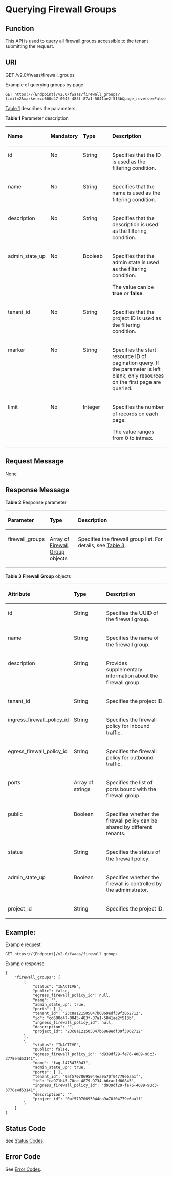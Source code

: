 # Querying Firewall Groups<a name="vpc_firewall_0013"></a>

## Function<a name="section11380465132652"></a>

This API is used to query all firewall groups accessible to the tenant submitting the request. 

## URI<a name="section38164372132652"></a>

GET /v2.0/fwaas/firewall\_groups

Example of querying groups by page

```
GET https://{Endpoint}/v2.0/fwaas/firewall_groups?limit=2&marker=cd600d47-0045-483f-87a1-5041ae2f513b&page_reverse=False
```

[Table 1](#table2285151162120)  describes the parameters.

**Table  1**  Parameter description

<a name="table2285151162120"></a>
<table><thead align="left"><tr id="row439021115215"><th class="cellrowborder" valign="top" width="19.971997199719972%" id="mcps1.2.5.1.1"><p id="p19390141117210"><a name="p19390141117210"></a><a name="p19390141117210"></a><strong id="b695592912918"><a name="b695592912918"></a><a name="b695592912918"></a>Name</strong></p>
</th>
<th class="cellrowborder" valign="top" width="16.39163916391639%" id="mcps1.2.5.1.2"><p id="p163901911102116"><a name="p163901911102116"></a><a name="p163901911102116"></a><strong id="b07529302292"><a name="b07529302292"></a><a name="b07529302292"></a>Mandatory</strong></p>
</th>
<th class="cellrowborder" valign="top" width="19.851985198519852%" id="mcps1.2.5.1.3"><p id="p15390171102117"><a name="p15390171102117"></a><a name="p15390171102117"></a><strong id="b18641133162912"><a name="b18641133162912"></a><a name="b18641133162912"></a>Type</strong></p>
</th>
<th class="cellrowborder" valign="top" width="43.784378437843785%" id="mcps1.2.5.1.4"><p id="p339051116218"><a name="p339051116218"></a><a name="p339051116218"></a><strong id="b8501532202919"><a name="b8501532202919"></a><a name="b8501532202919"></a>Description</strong></p>
</th>
</tr>
</thead>
<tbody><tr id="row1739012116211"><td class="cellrowborder" valign="top" width="19.971997199719972%" headers="mcps1.2.5.1.1 "><p id="p1139011142114"><a name="p1139011142114"></a><a name="p1139011142114"></a>id</p>
</td>
<td class="cellrowborder" valign="top" width="16.39163916391639%" headers="mcps1.2.5.1.2 "><p id="p0390511162114"><a name="p0390511162114"></a><a name="p0390511162114"></a>No</p>
</td>
<td class="cellrowborder" valign="top" width="19.851985198519852%" headers="mcps1.2.5.1.3 "><p id="p83901011172115"><a name="p83901011172115"></a><a name="p83901011172115"></a>String</p>
</td>
<td class="cellrowborder" valign="top" width="43.784378437843785%" headers="mcps1.2.5.1.4 "><p id="p23908114217"><a name="p23908114217"></a><a name="p23908114217"></a>Specifies that the ID is used as the filtering condition.</p>
</td>
</tr>
<tr id="row83901711182112"><td class="cellrowborder" valign="top" width="19.971997199719972%" headers="mcps1.2.5.1.1 "><p id="p2390911172112"><a name="p2390911172112"></a><a name="p2390911172112"></a>name</p>
</td>
<td class="cellrowborder" valign="top" width="16.39163916391639%" headers="mcps1.2.5.1.2 "><p id="p539041162115"><a name="p539041162115"></a><a name="p539041162115"></a>No</p>
</td>
<td class="cellrowborder" valign="top" width="19.851985198519852%" headers="mcps1.2.5.1.3 "><p id="p3390141110213"><a name="p3390141110213"></a><a name="p3390141110213"></a>String</p>
</td>
<td class="cellrowborder" valign="top" width="43.784378437843785%" headers="mcps1.2.5.1.4 "><p id="p133901211162112"><a name="p133901211162112"></a><a name="p133901211162112"></a>Specifies that the name is used as the filtering condition.</p>
</td>
</tr>
<tr id="row03901117211"><td class="cellrowborder" valign="top" width="19.971997199719972%" headers="mcps1.2.5.1.1 "><p id="p139013118211"><a name="p139013118211"></a><a name="p139013118211"></a>description</p>
</td>
<td class="cellrowborder" valign="top" width="16.39163916391639%" headers="mcps1.2.5.1.2 "><p id="p163901211192116"><a name="p163901211192116"></a><a name="p163901211192116"></a>No</p>
</td>
<td class="cellrowborder" valign="top" width="19.851985198519852%" headers="mcps1.2.5.1.3 "><p id="p4391101182113"><a name="p4391101182113"></a><a name="p4391101182113"></a>String</p>
</td>
<td class="cellrowborder" valign="top" width="43.784378437843785%" headers="mcps1.2.5.1.4 "><p id="p14391161112114"><a name="p14391161112114"></a><a name="p14391161112114"></a>Specifies that the description is used as the filtering condition.</p>
</td>
</tr>
<tr id="row2391191118211"><td class="cellrowborder" valign="top" width="19.971997199719972%" headers="mcps1.2.5.1.1 "><p id="p43911911112110"><a name="p43911911112110"></a><a name="p43911911112110"></a>admin_state_up</p>
</td>
<td class="cellrowborder" valign="top" width="16.39163916391639%" headers="mcps1.2.5.1.2 "><p id="p163911311132119"><a name="p163911311132119"></a><a name="p163911311132119"></a>No</p>
</td>
<td class="cellrowborder" valign="top" width="19.851985198519852%" headers="mcps1.2.5.1.3 "><p id="p11391181115216"><a name="p11391181115216"></a><a name="p11391181115216"></a>Booleab</p>
</td>
<td class="cellrowborder" valign="top" width="43.784378437843785%" headers="mcps1.2.5.1.4 "><p id="p2715182372114"><a name="p2715182372114"></a><a name="p2715182372114"></a>Specifies that the admin state is used as the filtering condition.</p>
<p id="p1339181115217"><a name="p1339181115217"></a><a name="p1339181115217"></a>The value can be <strong id="b18839125492916"><a name="b18839125492916"></a><a name="b18839125492916"></a>true</strong> or <strong id="b68391654152910"><a name="b68391654152910"></a><a name="b68391654152910"></a>false</strong>.</p>
</td>
</tr>
<tr id="row83911211112115"><td class="cellrowborder" valign="top" width="19.971997199719972%" headers="mcps1.2.5.1.1 "><p id="p16391181172119"><a name="p16391181172119"></a><a name="p16391181172119"></a>tenant_id</p>
</td>
<td class="cellrowborder" valign="top" width="16.39163916391639%" headers="mcps1.2.5.1.2 "><p id="p439151115210"><a name="p439151115210"></a><a name="p439151115210"></a>No</p>
</td>
<td class="cellrowborder" valign="top" width="19.851985198519852%" headers="mcps1.2.5.1.3 "><p id="p7391171114213"><a name="p7391171114213"></a><a name="p7391171114213"></a>String</p>
</td>
<td class="cellrowborder" valign="top" width="43.784378437843785%" headers="mcps1.2.5.1.4 "><p id="p143911111142114"><a name="p143911111142114"></a><a name="p143911111142114"></a>Specifies that the project ID is used as the filtering condition.</p>
</td>
</tr>
<tr id="row1239110118217"><td class="cellrowborder" valign="top" width="19.971997199719972%" headers="mcps1.2.5.1.1 "><p id="p20391111142113"><a name="p20391111142113"></a><a name="p20391111142113"></a>marker</p>
</td>
<td class="cellrowborder" valign="top" width="16.39163916391639%" headers="mcps1.2.5.1.2 "><p id="p2391161142119"><a name="p2391161142119"></a><a name="p2391161142119"></a>No</p>
</td>
<td class="cellrowborder" valign="top" width="19.851985198519852%" headers="mcps1.2.5.1.3 "><p id="p83911911142119"><a name="p83911911142119"></a><a name="p83911911142119"></a>String</p>
</td>
<td class="cellrowborder" valign="top" width="43.784378437843785%" headers="mcps1.2.5.1.4 "><p id="p639191113214"><a name="p639191113214"></a><a name="p639191113214"></a>Specifies the start resource ID of pagination query. If the parameter is left blank, only resources on the first page are queried.</p>
</td>
</tr>
<tr id="row039113115215"><td class="cellrowborder" valign="top" width="19.971997199719972%" headers="mcps1.2.5.1.1 "><p id="p43911611132116"><a name="p43911611132116"></a><a name="p43911611132116"></a>limit</p>
</td>
<td class="cellrowborder" valign="top" width="16.39163916391639%" headers="mcps1.2.5.1.2 "><p id="p163911811172115"><a name="p163911811172115"></a><a name="p163911811172115"></a>No</p>
</td>
<td class="cellrowborder" valign="top" width="19.851985198519852%" headers="mcps1.2.5.1.3 "><p id="p1039131162116"><a name="p1039131162116"></a><a name="p1039131162116"></a>Integer</p>
</td>
<td class="cellrowborder" valign="top" width="43.784378437843785%" headers="mcps1.2.5.1.4 "><p id="p6190327172119"><a name="p6190327172119"></a><a name="p6190327172119"></a>Specifies the number of records on each page.</p>
<p id="p193911011122112"><a name="p193911011122112"></a><a name="p193911011122112"></a>The value ranges from 0 to intmax.</p>
</td>
</tr>
</tbody>
</table>

## Request Message<a name="section30244758132652"></a>

None

## Response Message<a name="section48852885132652"></a>

**Table  2**  Response parameter

<a name="table25605667132652"></a>
<table><thead align="left"><tr id="row26621002132652"><th class="cellrowborder" valign="top" width="23.330000000000002%" id="mcps1.2.4.1.1"><p id="p17188156132652"><a name="p17188156132652"></a><a name="p17188156132652"></a>Parameter</p>
</th>
<th class="cellrowborder" valign="top" width="17.78%" id="mcps1.2.4.1.2"><p id="p29579284132652"><a name="p29579284132652"></a><a name="p29579284132652"></a>Type</p>
</th>
<th class="cellrowborder" valign="top" width="58.89%" id="mcps1.2.4.1.3"><p id="p37495801132652"><a name="p37495801132652"></a><a name="p37495801132652"></a>Description</p>
</th>
</tr>
</thead>
<tbody><tr id="row29258567132652"><td class="cellrowborder" valign="top" width="23.330000000000002%" headers="mcps1.2.4.1.1 "><p id="p7598331132652"><a name="p7598331132652"></a><a name="p7598331132652"></a>firewall_groups</p>
</td>
<td class="cellrowborder" valign="top" width="17.78%" headers="mcps1.2.4.1.2 "><p id="p50785846132652"><a name="p50785846132652"></a><a name="p50785846132652"></a>Array of <a href="#table31629250121127">Firewall Group</a> objects</p>
</td>
<td class="cellrowborder" valign="top" width="58.89%" headers="mcps1.2.4.1.3 "><p id="p48871362132652"><a name="p48871362132652"></a><a name="p48871362132652"></a>Specifies the firewall group list. For details, see <a href="#table31629250121127">Table 3</a>.</p>
</td>
</tr>
</tbody>
</table>

**Table  3** **Firewall Group**  objects

<a name="table31629250121127"></a>
<table><thead align="left"><tr id="row45711693121127"><th class="cellrowborder" valign="top" width="35.3%" id="mcps1.2.4.1.1"><p id="p46819705121127"><a name="p46819705121127"></a><a name="p46819705121127"></a><strong id="b17109172373511"><a name="b17109172373511"></a><a name="b17109172373511"></a>Attribute</strong></p>
</th>
<th class="cellrowborder" valign="top" width="21.57%" id="mcps1.2.4.1.2"><p id="p35064605121127"><a name="p35064605121127"></a><a name="p35064605121127"></a><strong id="b550819342379"><a name="b550819342379"></a><a name="b550819342379"></a>Type</strong></p>
</th>
<th class="cellrowborder" valign="top" width="43.13%" id="mcps1.2.4.1.3"><p id="p11952850121127"><a name="p11952850121127"></a><a name="p11952850121127"></a><strong id="b335614354371"><a name="b335614354371"></a><a name="b335614354371"></a>Description</strong></p>
</th>
</tr>
</thead>
<tbody><tr id="row20395689121127"><td class="cellrowborder" valign="top" width="35.3%" headers="mcps1.2.4.1.1 "><p id="p50168503121127"><a name="p50168503121127"></a><a name="p50168503121127"></a>id</p>
</td>
<td class="cellrowborder" valign="top" width="21.57%" headers="mcps1.2.4.1.2 "><p id="p47513116121127"><a name="p47513116121127"></a><a name="p47513116121127"></a>String</p>
</td>
<td class="cellrowborder" valign="top" width="43.13%" headers="mcps1.2.4.1.3 "><p id="p62072725121127"><a name="p62072725121127"></a><a name="p62072725121127"></a>Specifies the UUID of the firewall group. </p>
</td>
</tr>
<tr id="row34896104121127"><td class="cellrowborder" valign="top" width="35.3%" headers="mcps1.2.4.1.1 "><p id="p52608071121127"><a name="p52608071121127"></a><a name="p52608071121127"></a>name</p>
</td>
<td class="cellrowborder" valign="top" width="21.57%" headers="mcps1.2.4.1.2 "><p id="p59846605121127"><a name="p59846605121127"></a><a name="p59846605121127"></a>String</p>
</td>
<td class="cellrowborder" valign="top" width="43.13%" headers="mcps1.2.4.1.3 "><p id="p28604909121127"><a name="p28604909121127"></a><a name="p28604909121127"></a>Specifies the name of the firewall group.</p>
</td>
</tr>
<tr id="row11129246121127"><td class="cellrowborder" valign="top" width="35.3%" headers="mcps1.2.4.1.1 "><p id="p39887063121127"><a name="p39887063121127"></a><a name="p39887063121127"></a>description</p>
</td>
<td class="cellrowborder" valign="top" width="21.57%" headers="mcps1.2.4.1.2 "><p id="p28745735121127"><a name="p28745735121127"></a><a name="p28745735121127"></a>String</p>
</td>
<td class="cellrowborder" valign="top" width="43.13%" headers="mcps1.2.4.1.3 "><p id="p35639020121127"><a name="p35639020121127"></a><a name="p35639020121127"></a>Provides supplementary information about the firewall group.</p>
</td>
</tr>
<tr id="row677472121127"><td class="cellrowborder" valign="top" width="35.3%" headers="mcps1.2.4.1.1 "><p id="p60717947121127"><a name="p60717947121127"></a><a name="p60717947121127"></a>tenant_id</p>
</td>
<td class="cellrowborder" valign="top" width="21.57%" headers="mcps1.2.4.1.2 "><p id="p65871708121127"><a name="p65871708121127"></a><a name="p65871708121127"></a>String</p>
</td>
<td class="cellrowborder" valign="top" width="43.13%" headers="mcps1.2.4.1.3 "><p id="p10487112"><a name="p10487112"></a><a name="p10487112"></a>Specifies the project ID.</p>
</td>
</tr>
<tr id="row38137474121127"><td class="cellrowborder" valign="top" width="35.3%" headers="mcps1.2.4.1.1 "><p id="p35500294121127"><a name="p35500294121127"></a><a name="p35500294121127"></a>ingress_firewall_policy_id</p>
</td>
<td class="cellrowborder" valign="top" width="21.57%" headers="mcps1.2.4.1.2 "><p id="p49995809121127"><a name="p49995809121127"></a><a name="p49995809121127"></a>String</p>
</td>
<td class="cellrowborder" valign="top" width="43.13%" headers="mcps1.2.4.1.3 "><p id="p56499442121127"><a name="p56499442121127"></a><a name="p56499442121127"></a>Specifies the firewall policy for inbound traffic.</p>
</td>
</tr>
<tr id="row9094936121127"><td class="cellrowborder" valign="top" width="35.3%" headers="mcps1.2.4.1.1 "><p id="p34911245121127"><a name="p34911245121127"></a><a name="p34911245121127"></a>egress_firewall_policy_id</p>
</td>
<td class="cellrowborder" valign="top" width="21.57%" headers="mcps1.2.4.1.2 "><p id="p44624490121127"><a name="p44624490121127"></a><a name="p44624490121127"></a>String</p>
</td>
<td class="cellrowborder" valign="top" width="43.13%" headers="mcps1.2.4.1.3 "><p id="p37100641121127"><a name="p37100641121127"></a><a name="p37100641121127"></a>Specifies the firewall policy for outbound traffic.</p>
</td>
</tr>
<tr id="row31622902121127"><td class="cellrowborder" valign="top" width="35.3%" headers="mcps1.2.4.1.1 "><p id="p65911012121127"><a name="p65911012121127"></a><a name="p65911012121127"></a>ports</p>
</td>
<td class="cellrowborder" valign="top" width="21.57%" headers="mcps1.2.4.1.2 "><p id="p5459978121127"><a name="p5459978121127"></a><a name="p5459978121127"></a>Array of strings</p>
</td>
<td class="cellrowborder" valign="top" width="43.13%" headers="mcps1.2.4.1.3 "><p id="p61002567121127"><a name="p61002567121127"></a><a name="p61002567121127"></a>Specifies the list of ports bound with the firewall group.</p>
</td>
</tr>
<tr id="row48186031121127"><td class="cellrowborder" valign="top" width="35.3%" headers="mcps1.2.4.1.1 "><p id="p33368479121127"><a name="p33368479121127"></a><a name="p33368479121127"></a>public</p>
</td>
<td class="cellrowborder" valign="top" width="21.57%" headers="mcps1.2.4.1.2 "><p id="p7938198121127"><a name="p7938198121127"></a><a name="p7938198121127"></a>Boolean</p>
</td>
<td class="cellrowborder" valign="top" width="43.13%" headers="mcps1.2.4.1.3 "><p id="p56166201121127"><a name="p56166201121127"></a><a name="p56166201121127"></a>Specifies whether the firewall policy can be shared by different tenants.</p>
</td>
</tr>
<tr id="row60912436121127"><td class="cellrowborder" valign="top" width="35.3%" headers="mcps1.2.4.1.1 "><p id="p66273781121127"><a name="p66273781121127"></a><a name="p66273781121127"></a>status</p>
</td>
<td class="cellrowborder" valign="top" width="21.57%" headers="mcps1.2.4.1.2 "><p id="p7141533121127"><a name="p7141533121127"></a><a name="p7141533121127"></a>String</p>
</td>
<td class="cellrowborder" valign="top" width="43.13%" headers="mcps1.2.4.1.3 "><p id="p6468335121127"><a name="p6468335121127"></a><a name="p6468335121127"></a>Specifies the status of the firewall policy.</p>
</td>
</tr>
<tr id="row59833296121127"><td class="cellrowborder" valign="top" width="35.3%" headers="mcps1.2.4.1.1 "><p id="p44051842121127"><a name="p44051842121127"></a><a name="p44051842121127"></a>admin_state_up</p>
</td>
<td class="cellrowborder" valign="top" width="21.57%" headers="mcps1.2.4.1.2 "><p id="p58587899121127"><a name="p58587899121127"></a><a name="p58587899121127"></a>Boolean</p>
</td>
<td class="cellrowborder" valign="top" width="43.13%" headers="mcps1.2.4.1.3 "><p id="p3428646121127"><a name="p3428646121127"></a><a name="p3428646121127"></a>Specifies whether the firewall is controlled by the administrator.</p>
</td>
</tr>
<tr id="row7228115213486"><td class="cellrowborder" valign="top" width="35.3%" headers="mcps1.2.4.1.1 "><p id="p53071912134918"><a name="p53071912134918"></a><a name="p53071912134918"></a>project_id</p>
</td>
<td class="cellrowborder" valign="top" width="21.57%" headers="mcps1.2.4.1.2 "><p id="p1731011220498"><a name="p1731011220498"></a><a name="p1731011220498"></a>String</p>
</td>
<td class="cellrowborder" valign="top" width="43.13%" headers="mcps1.2.4.1.3 "><p id="p2078552513296"><a name="p2078552513296"></a><a name="p2078552513296"></a>Specifies the project ID. </p>
</td>
</tr>
</tbody>
</table>

## Example:<a name="section19537091132652"></a>

Example request

```
GET https://{Endpoint}/v2.0/fwaas/firewall_groups
```

Example response

```
{
    "firewall_groups": [
        {
            "status": "INACTIVE", 
            "public": false, 
            "egress_firewall_policy_id": null, 
            "name": "", 
            "admin_state_up": true, 
            "ports": [ ], 
            "tenant_id": "23c8a121505047b6869edf39f3062712", 
            "id": "cd600d47-0045-483f-87a1-5041ae2f513b", 
            "ingress_firewall_policy_id": null, 
            "description": "",
            "project_id": "23c8a121505047b6869edf39f3062712"
        }, 
        {
            "status": "INACTIVE", 
            "public": false, 
            "egress_firewall_policy_id": "d939df29-fe76-4089-90c3-3778e4d53141", 
            "name": "fwg-1475475043", 
            "admin_state_up": true, 
            "ports": [ ], 
            "tenant_id": "0af57070695044ea9a70f04779e6aa1f", 
            "id": "ca971b45-70ce-4879-9734-b6cac1d00845", 
            "ingress_firewall_policy_id": "d939df29-fe76-4089-90c3-3778e4d53141", 
            "description": "",
            "project_id": "0af57070695044ea9a70f04779e6aa1f"
        }
    ]
}
```

## Status Code<a name="section10470352390"></a>

See  [Status Codes](status-codes.md).

## Error Code<a name="section85821649202813"></a>

See  [Error Codes](error-codes.md).

